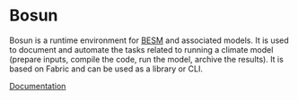 Bosun
=====

Bosun is a runtime environment for [BESM](http://gmao.ccst.inpe.br/besm/) and associated models. It is 
used to document and automate the tasks related to running a climate model (prepare inputs, compile 
the code, run the model, archive the results). It is based on Fabric and can be used as a library or CLI.

[Documentation](https://bosun.readthedocs.org/)

